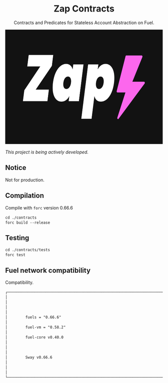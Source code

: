 # <h1 align="center">Zap Contracts </h1>

<p align="center">Contracts and Predicates for Stateless Account Abstraction on Fuel.</p>

<p align="center">
<picture>
  <source media="(prefers-color-scheme: dark)" srcset="https://github.com/Layer3Labs/zap-contracts/blob/main/assets/imgs/3a_Zap_Logo.png" width="708" height="365">
  <img alt="title image light / dark." src="https://github.com/Layer3Labs/zap-contracts/blob/main/assets/imgs/3a_Zap_Logo.png" width="708" height="365">
</picture>
</p>

<i>This project is being actively developed.</i>

## Notice

Not for production.

## Compilation

Compile with `forc` version 0.66.6

```console
cd ./contracts
forc build --release
```

## Testing

```console
cd ./contracts/tests
forc test
```


## Fuel network compatibility

Compatibility.

```
┌────────────────────────────────────────────────────────────────────────────────────┐
│                                                                                    │
│                                                                                    │
│        fuels = "0.66.6"                                                            │
│        fuel-vm = "0.58.2"                                                          │
│        fuel-core v0.40.0                                                           │
│                                                                                    │
│        Sway v0.66.6                                                                │
│                                                                                    │
└────────────────────────────────────────────────────────────────────────────────────┘
```
